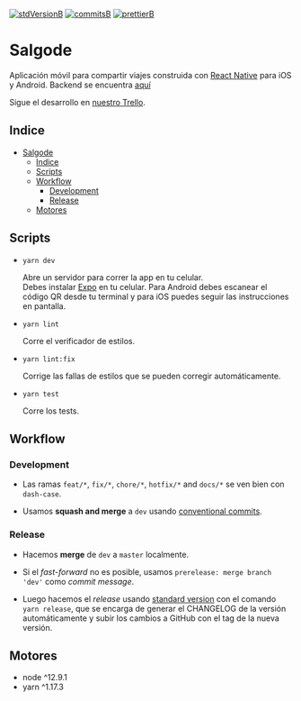 <!-- [![travisB]][travisL] -->
[![stdVersionB]][stdVersionL]
[![commitsB]][commitsL]
[![prettierB]][prettierL]

# Salgode

Aplicación móvil para compartir viajes construida con [React Native](https://facebook.github.io/react-native/) para iOS y Android. Backend se encuentra [aquí](https://github.com/Varuscl/salgode-api)

Sigue el desarrollo en [nuestro Trello](https://trello.com/b/GCTJ1iMU/salgode).

## Indice

- [Salgode](#salgode)
  - [Indice](#indice)
  - [Scripts](#scripts)
  - [Workflow](#workflow)
    - [Development](#development)
    - [Release](#release)
  - [Motores](#motores)

## Scripts

- `yarn dev`

  Abre un servidor para correr la app en tu celular.<br>
  Debes instalar [Expo](https://expo.io/) en tu celular. Para Android debes escanear el código QR desde tu terminal y para iOS puedes seguir las instrucciones en pantalla.

- `yarn lint`

  Corre el verificador de estilos.

- `yarn lint:fix`

  Corrige las fallas de estilos que se pueden corregir automáticamente.

- `yarn test`

  Corre los tests.

## Workflow

### Development

  - Las ramas `feat/*`, `fix/*`, `chore/*`, `hotfix/*` and `docs/*` se ven bien con `dash-case`.

  - Usamos **squash and merge** a `dev` usando [conventional commits](https://conventionalcommits.org).

### Release

  - Hacemos **merge** de `dev` a `master` localmente.

  - Si el _fast-forward_ no es posible, usamos `prerelease: merge branch 'dev'` como _commit message_.

  - Luego hacemos el _release_ usando [standard version](https://github.com/conventional-changelog/standard-version#installation) con el comando `yarn release`, que se encarga de generar el CHANGELOG de la versión automáticamente y subir los cambios a GitHub con el tag de la nueva versión.

## Motores

  - node ^12.9.1
  - yarn ^1.17.3

<!-- BADGES -->

<!-- [travisB]:https://travis-ci.com/
[travisL]:https://travis-ci.com/ -->

[stdVersionB]:https://img.shields.io/badge/release-standard%20version-blue.svg
[stdVersionL]:https://github.com/conventional-changelog/standard-version

[commitsB]:https://img.shields.io/badge/commits-conventional%20-blue.svg
[commitsL]:https://conventionalcommits.org

[prettierB]:https://img.shields.io/badge/code_style-prettier-ff69b4.svg?style=flat-square
[prettierL]:https://github.com/prettier/prettier

